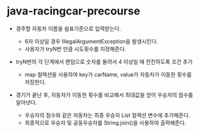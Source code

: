 # java-racingcar-precourse
- 경주할 자동차 이름을 쉼표기준으로 입력받는다. 
  - 6자 이상일 경우 IllegalArgumentException을 발생시킨다. 
  - 사용자가 tryN번 만큼 시도횟수를 지정해준다.  
  
- tryN번의 각 단계에서 랜덤으로 숫자를 돌려서 4 이상일 때 전진하도록 조건 추가 
  - map 컬렉션을 사용하여 key가 carName, value가 자동차가 이동한 횟수를 저장한다. 

- 경기가 끝난 후, 자동차가 이동한 횟수를 비교해서 최대값을 얻어 우승자의 점수를 알아낸다. 
  - 우승자의 점수와 같은 자동차는 최종 우승자 List 컬렉션 변수에 추가해준다. 
  - 최종적으로 우승자 및 공동우승자를 String.join()을 사용하여 출력해준다.  